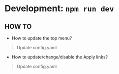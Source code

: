 # Development: `npm run dev`

## HOW TO

- How to update the top menu?
> Update config.yaml

- How to update/change/disable the Apply links?
> Update config.yaml